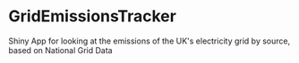 # GridEmissionsTracker
Shiny App for looking at the emissions of the UK's electricity grid by source, based on National Grid Data
